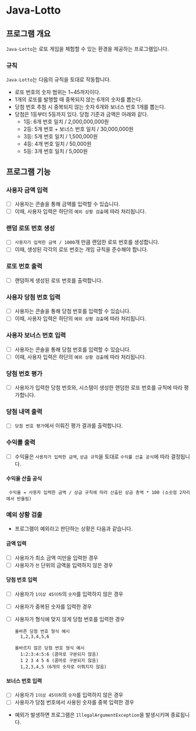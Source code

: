 # Java-Lotto

## 프로그램 개요

`Java-Lotto`는 로또 게임을 체험할 수 있는 환경을 제공하는 프로그램입니다.

### 규칙

`Java-Lotto`는 다음의 규칙을 토대로 작동합니다.

- 로또 번호의 숫자 범위는 1~45까지이다.
- 1개의 로또를 발행할 때 중복되지 않는 6개의 숫자를 뽑는다.
- 당첨 번호 추첨 시 중복되지 않는 숫자 6개와 보너스 번호 1개를 뽑는다.
- 당첨은 1등부터 5등까지 있다. 당첨 기준과 금액은 아래와 같다.
    - 1등: 6개 번호 일치 / 2,000,000,000원
    - 2등: 5개 번호 + 보너스 번호 일치 / 30,000,000원
    - 3등: 5개 번호 일치 / 1,500,000원
    - 4등: 4개 번호 일치 / 50,000원
    - 5등: 3개 번호 일치 / 5,000원

## 프로그램 기능

### 사용자 금액 입력

- [ ] 사용자는 콘솔을 통해 금액를 입력할 수 있습니다.
- [ ] 이때, 사용자 입력은 하단의 `예외 상황 검출`에 따라 처리됩니다.

### 랜덤 로또 번호 생성

- [ ] `사용자가 입력한 금액 / 1000`개 만큼 랜덤한 로또 번호를 생성합니다.
- [ ] 이때, 생성된 각각의 로또 번호는 개임 규칙을 준수해야 합니다.

### 로또 번호 출력

- [ ] 랜덤하게 생성된 로또 번호를 출력합니다.

### 사용자 당첨 번호 입력

- [ ] 사용자는 콘솔을 통해 당첨 번호를 입력할 수 있습니다.
- [ ] 이때, 사용자 입력은 하단의 `예외 상황 검출`에 따라 처리됩니다.

### 사용자 보너스 번호 입력

- [ ] 사용자는 콘솔을 통해 당첨 번호를 입력할 수 있습니다.
- [ ] 이때, 사용자 입력은 하단의 `예외 상황 검출`에 따라 처리됩니다.

### 당첨 번호 평가

- [ ] 사용자가 입력한 당첨 번호와, 시스템이 생성한 랜덤한 로또 번호를 규칙에 따라 평가합니다.

### 당첨 내역 출력

- [ ] `당첨 번호 평가`에서 이뤄진 평가 결과를 출력합니다.

### 수익률 출력

- [ ] 수익율은 `사용자가 입력한 금액`, `상금 규칙`을 토대로 `수익률 산출 공식`에 따라 결정됩니다.

#### 수익율 산출 공식

  ```
   수익율 = 사용자 입력한 금액 / 상금 규칙에 따라 산출된 상금 총액 * 100 (소숫점 2자리에서 반올림)
  ```

### 예외 상황 검출

- 프로그램이 예외라고 판단하는 상황은 다음과 같습니다.

#### 금액 입력

- [ ] 사용자가 최소 금액 미만을 입력한 경우
- [ ] 사용자가 `천` 단위의 금액을 입력하지 않은 경우

#### 당첨 번호 입력

- [ ] 사용자가 `1이상 45이하`의 `숫자`를 입력하지 않은 경우
- [ ] 사용자가 중복된 숫자를 입력한 경우
- [ ] 사용자가 형식에 맞지 않게 당첨 번호를 입력한 경우

  ```
  올바른 당첨 번호 형식 예시
    1,2,3,4,5,6

  올바르지 않은 당첨 번호 형식 예시
    1:2:3:4:5:6 (콤마로 구분되지 않음)
    1 2 3 4 5 6 (콤마로 구분되지 않음)
    1,2,3,4,5 (6개의 숫자로 이뤄지지 않음)
  ```

#### 보너스 번호 입력

- [ ] 사용자가 `1이상 45이하`의 `숫자`를 입력하지 않은 경우
- [ ] 사용자가 당첨 번호에서 사용된 숫자를 중복 입력한 경우

- 예외가 발생하면 프로그램은 `IllegalArgumentException`을 발생시키며 종료됩니다.